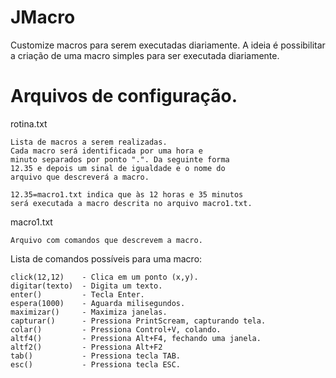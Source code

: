 # JMacro
Customize macros para serem executadas diariamente. 
A ideia é possibilitar a criação de uma macro simples para ser executada diariamente.


# Arquivos de configuração. 

rotina.txt
	
	Lista de macros a serem realizadas. 
	Cada macro será identificada por uma hora e 
	minuto separados por ponto ".". Da seguinte forma
	12.35 e depois um sinal de igualdade e o nome do 
	arquivo que descreverá a macro.
	
	12.35=macro1.txt indica que às 12 horas e 35 minutos 
	será executada a macro descrita no arquivo macro1.txt. 

 
macro1.txt

	Arquivo com comandos que descrevem a macro. 

Lista de comandos possíveis para uma macro: 
	
	click(12,12) 	- Clica em um ponto (x,y).  
	digitar(texto) 	- Digita um texto.
	enter() 		- Tecla Enter.
	espera(1000) 	- Aguarda milisegundos.  
	maximizar()		- Maximiza janelas. 
	capturar()		- Pressiona PrintScream, capturando tela. 
	colar()			- Pressiona Control+V, colando. 
	altf4()			- Pressiona Alt+F4, fechando uma janela. 
	altf2()			- Pressiona Alt+F2
	tab()			- Pressiona tecla TAB. 
	esc()			- Pressiona tecla ESC. 